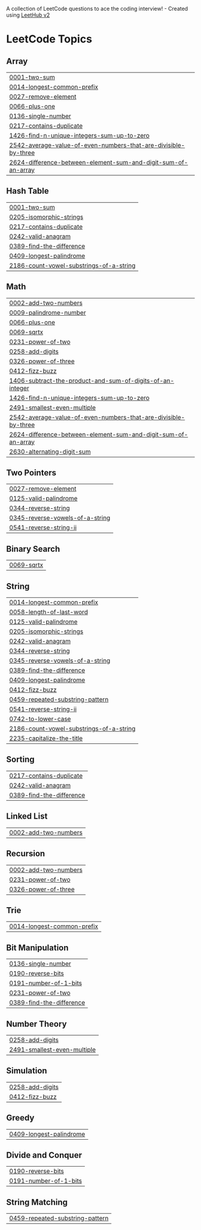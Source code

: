 A collection of LeetCode questions to ace the coding interview! - Created using [LeetHub v2](https://github.com/arunbhardwaj/LeetHub-2.0)
<!---LeetCode Topics Start-->
# LeetCode Topics
## Array
|  |
| ------- |
| [0001-two-sum](https://github.com/hibabinth/leetcode/tree/master/0001-two-sum) |
| [0014-longest-common-prefix](https://github.com/hibabinth/leetcode/tree/master/0014-longest-common-prefix) |
| [0027-remove-element](https://github.com/hibabinth/leetcode/tree/master/0027-remove-element) |
| [0066-plus-one](https://github.com/hibabinth/leetcode/tree/master/0066-plus-one) |
| [0136-single-number](https://github.com/hibabinth/leetcode/tree/master/0136-single-number) |
| [0217-contains-duplicate](https://github.com/hibabinth/leetcode/tree/master/0217-contains-duplicate) |
| [1426-find-n-unique-integers-sum-up-to-zero](https://github.com/hibabinth/leetcode/tree/master/1426-find-n-unique-integers-sum-up-to-zero) |
| [2542-average-value-of-even-numbers-that-are-divisible-by-three](https://github.com/hibabinth/leetcode/tree/master/2542-average-value-of-even-numbers-that-are-divisible-by-three) |
| [2624-difference-between-element-sum-and-digit-sum-of-an-array](https://github.com/hibabinth/leetcode/tree/master/2624-difference-between-element-sum-and-digit-sum-of-an-array) |
## Hash Table
|  |
| ------- |
| [0001-two-sum](https://github.com/hibabinth/leetcode/tree/master/0001-two-sum) |
| [0205-isomorphic-strings](https://github.com/hibabinth/leetcode/tree/master/0205-isomorphic-strings) |
| [0217-contains-duplicate](https://github.com/hibabinth/leetcode/tree/master/0217-contains-duplicate) |
| [0242-valid-anagram](https://github.com/hibabinth/leetcode/tree/master/0242-valid-anagram) |
| [0389-find-the-difference](https://github.com/hibabinth/leetcode/tree/master/0389-find-the-difference) |
| [0409-longest-palindrome](https://github.com/hibabinth/leetcode/tree/master/0409-longest-palindrome) |
| [2186-count-vowel-substrings-of-a-string](https://github.com/hibabinth/leetcode/tree/master/2186-count-vowel-substrings-of-a-string) |
## Math
|  |
| ------- |
| [0002-add-two-numbers](https://github.com/hibabinth/leetcode/tree/master/0002-add-two-numbers) |
| [0009-palindrome-number](https://github.com/hibabinth/leetcode/tree/master/0009-palindrome-number) |
| [0066-plus-one](https://github.com/hibabinth/leetcode/tree/master/0066-plus-one) |
| [0069-sqrtx](https://github.com/hibabinth/leetcode/tree/master/0069-sqrtx) |
| [0231-power-of-two](https://github.com/hibabinth/leetcode/tree/master/0231-power-of-two) |
| [0258-add-digits](https://github.com/hibabinth/leetcode/tree/master/0258-add-digits) |
| [0326-power-of-three](https://github.com/hibabinth/leetcode/tree/master/0326-power-of-three) |
| [0412-fizz-buzz](https://github.com/hibabinth/leetcode/tree/master/0412-fizz-buzz) |
| [1406-subtract-the-product-and-sum-of-digits-of-an-integer](https://github.com/hibabinth/leetcode/tree/master/1406-subtract-the-product-and-sum-of-digits-of-an-integer) |
| [1426-find-n-unique-integers-sum-up-to-zero](https://github.com/hibabinth/leetcode/tree/master/1426-find-n-unique-integers-sum-up-to-zero) |
| [2491-smallest-even-multiple](https://github.com/hibabinth/leetcode/tree/master/2491-smallest-even-multiple) |
| [2542-average-value-of-even-numbers-that-are-divisible-by-three](https://github.com/hibabinth/leetcode/tree/master/2542-average-value-of-even-numbers-that-are-divisible-by-three) |
| [2624-difference-between-element-sum-and-digit-sum-of-an-array](https://github.com/hibabinth/leetcode/tree/master/2624-difference-between-element-sum-and-digit-sum-of-an-array) |
| [2630-alternating-digit-sum](https://github.com/hibabinth/leetcode/tree/master/2630-alternating-digit-sum) |
## Two Pointers
|  |
| ------- |
| [0027-remove-element](https://github.com/hibabinth/leetcode/tree/master/0027-remove-element) |
| [0125-valid-palindrome](https://github.com/hibabinth/leetcode/tree/master/0125-valid-palindrome) |
| [0344-reverse-string](https://github.com/hibabinth/leetcode/tree/master/0344-reverse-string) |
| [0345-reverse-vowels-of-a-string](https://github.com/hibabinth/leetcode/tree/master/0345-reverse-vowels-of-a-string) |
| [0541-reverse-string-ii](https://github.com/hibabinth/leetcode/tree/master/0541-reverse-string-ii) |
## Binary Search
|  |
| ------- |
| [0069-sqrtx](https://github.com/hibabinth/leetcode/tree/master/0069-sqrtx) |
## String
|  |
| ------- |
| [0014-longest-common-prefix](https://github.com/hibabinth/leetcode/tree/master/0014-longest-common-prefix) |
| [0058-length-of-last-word](https://github.com/hibabinth/leetcode/tree/master/0058-length-of-last-word) |
| [0125-valid-palindrome](https://github.com/hibabinth/leetcode/tree/master/0125-valid-palindrome) |
| [0205-isomorphic-strings](https://github.com/hibabinth/leetcode/tree/master/0205-isomorphic-strings) |
| [0242-valid-anagram](https://github.com/hibabinth/leetcode/tree/master/0242-valid-anagram) |
| [0344-reverse-string](https://github.com/hibabinth/leetcode/tree/master/0344-reverse-string) |
| [0345-reverse-vowels-of-a-string](https://github.com/hibabinth/leetcode/tree/master/0345-reverse-vowels-of-a-string) |
| [0389-find-the-difference](https://github.com/hibabinth/leetcode/tree/master/0389-find-the-difference) |
| [0409-longest-palindrome](https://github.com/hibabinth/leetcode/tree/master/0409-longest-palindrome) |
| [0412-fizz-buzz](https://github.com/hibabinth/leetcode/tree/master/0412-fizz-buzz) |
| [0459-repeated-substring-pattern](https://github.com/hibabinth/leetcode/tree/master/0459-repeated-substring-pattern) |
| [0541-reverse-string-ii](https://github.com/hibabinth/leetcode/tree/master/0541-reverse-string-ii) |
| [0742-to-lower-case](https://github.com/hibabinth/leetcode/tree/master/0742-to-lower-case) |
| [2186-count-vowel-substrings-of-a-string](https://github.com/hibabinth/leetcode/tree/master/2186-count-vowel-substrings-of-a-string) |
| [2235-capitalize-the-title](https://github.com/hibabinth/leetcode/tree/master/2235-capitalize-the-title) |
## Sorting
|  |
| ------- |
| [0217-contains-duplicate](https://github.com/hibabinth/leetcode/tree/master/0217-contains-duplicate) |
| [0242-valid-anagram](https://github.com/hibabinth/leetcode/tree/master/0242-valid-anagram) |
| [0389-find-the-difference](https://github.com/hibabinth/leetcode/tree/master/0389-find-the-difference) |
## Linked List
|  |
| ------- |
| [0002-add-two-numbers](https://github.com/hibabinth/leetcode/tree/master/0002-add-two-numbers) |
## Recursion
|  |
| ------- |
| [0002-add-two-numbers](https://github.com/hibabinth/leetcode/tree/master/0002-add-two-numbers) |
| [0231-power-of-two](https://github.com/hibabinth/leetcode/tree/master/0231-power-of-two) |
| [0326-power-of-three](https://github.com/hibabinth/leetcode/tree/master/0326-power-of-three) |
## Trie
|  |
| ------- |
| [0014-longest-common-prefix](https://github.com/hibabinth/leetcode/tree/master/0014-longest-common-prefix) |
## Bit Manipulation
|  |
| ------- |
| [0136-single-number](https://github.com/hibabinth/leetcode/tree/master/0136-single-number) |
| [0190-reverse-bits](https://github.com/hibabinth/leetcode/tree/master/0190-reverse-bits) |
| [0191-number-of-1-bits](https://github.com/hibabinth/leetcode/tree/master/0191-number-of-1-bits) |
| [0231-power-of-two](https://github.com/hibabinth/leetcode/tree/master/0231-power-of-two) |
| [0389-find-the-difference](https://github.com/hibabinth/leetcode/tree/master/0389-find-the-difference) |
## Number Theory
|  |
| ------- |
| [0258-add-digits](https://github.com/hibabinth/leetcode/tree/master/0258-add-digits) |
| [2491-smallest-even-multiple](https://github.com/hibabinth/leetcode/tree/master/2491-smallest-even-multiple) |
## Simulation
|  |
| ------- |
| [0258-add-digits](https://github.com/hibabinth/leetcode/tree/master/0258-add-digits) |
| [0412-fizz-buzz](https://github.com/hibabinth/leetcode/tree/master/0412-fizz-buzz) |
## Greedy
|  |
| ------- |
| [0409-longest-palindrome](https://github.com/hibabinth/leetcode/tree/master/0409-longest-palindrome) |
## Divide and Conquer
|  |
| ------- |
| [0190-reverse-bits](https://github.com/hibabinth/leetcode/tree/master/0190-reverse-bits) |
| [0191-number-of-1-bits](https://github.com/hibabinth/leetcode/tree/master/0191-number-of-1-bits) |
## String Matching
|  |
| ------- |
| [0459-repeated-substring-pattern](https://github.com/hibabinth/leetcode/tree/master/0459-repeated-substring-pattern) |
<!---LeetCode Topics End-->